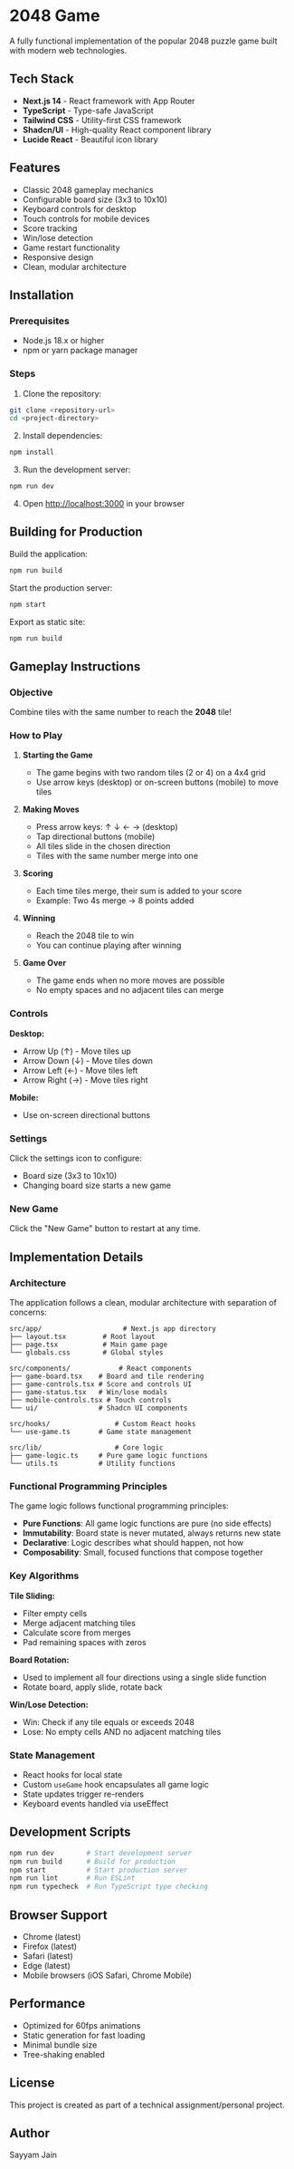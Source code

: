 # 2048 Game

A fully functional implementation of the popular 2048 puzzle game built with modern web technologies.

## Tech Stack

- **Next.js 14** - React framework with App Router
- **TypeScript** - Type-safe JavaScript
- **Tailwind CSS** - Utility-first CSS framework
- **Shadcn/UI** - High-quality React component library
- **Lucide React** - Beautiful icon library

## Features

- Classic 2048 gameplay mechanics
- Configurable board size (3x3 to 10x10)
- Keyboard controls for desktop
- Touch controls for mobile devices
- Score tracking
- Win/lose detection
- Game restart functionality
- Responsive design
- Clean, modular architecture

## Installation

### Prerequisites

- Node.js 18.x or higher
- npm or yarn package manager

### Steps

1. Clone the repository:
```bash
git clone <repository-url>
cd <project-directory>
```

2. Install dependencies:
```bash
npm install
```

3. Run the development server:
```bash
npm run dev
```

4. Open [http://localhost:3000](http://localhost:3000) in your browser

## Building for Production

Build the application:
```bash
npm run build
```

Start the production server:
```bash
npm start
```

Export as static site:
```bash
npm run build
```

## Gameplay Instructions

### Objective

Combine tiles with the same number to reach the **2048** tile!

### How to Play

1. **Starting the Game**
   - The game begins with two random tiles (2 or 4) on a 4x4 grid
   - Use arrow keys (desktop) or on-screen buttons (mobile) to move tiles

2. **Making Moves**
   - Press arrow keys: ↑ ↓ ← → (desktop)
   - Tap directional buttons (mobile)
   - All tiles slide in the chosen direction
   - Tiles with the same number merge into one

3. **Scoring**
   - Each time tiles merge, their sum is added to your score
   - Example: Two 4s merge → 8 points added

4. **Winning**
   - Reach the 2048 tile to win
   - You can continue playing after winning

5. **Game Over**
   - The game ends when no more moves are possible
   - No empty spaces and no adjacent tiles can merge

### Controls

**Desktop:**
- Arrow Up (↑) - Move tiles up
- Arrow Down (↓) - Move tiles down
- Arrow Left (←) - Move tiles left
- Arrow Right (→) - Move tiles right

**Mobile:**
- Use on-screen directional buttons

### Settings

Click the settings icon to configure:
- Board size (3x3 to 10x10)
- Changing board size starts a new game

### New Game

Click the "New Game" button to restart at any time.

## Implementation Details

### Architecture

The application follows a clean, modular architecture with separation of concerns:

```
src/app/                    # Next.js app directory
├── layout.tsx         # Root layout
├── page.tsx           # Main game page
└── globals.css        # Global styles

src/components/            # React components
├── game-board.tsx    # Board and tile rendering
├── game-controls.tsx # Score and controls UI
├── game-status.tsx   # Win/lose modals
├── mobile-controls.tsx # Touch controls
└── ui/               # Shadcn UI components

src/hooks/                # Custom React hooks
└── use-game.ts       # Game state management

src/lib/                  # Core logic
├── game-logic.ts     # Pure game logic functions
└── utils.ts          # Utility functions
```

### Functional Programming Principles

The game logic follows functional programming principles:

- **Pure Functions**: All game logic functions are pure (no side effects)
- **Immutability**: Board state is never mutated, always returns new state
- **Declarative**: Logic describes what should happen, not how
- **Composability**: Small, focused functions that compose together

### Key Algorithms

**Tile Sliding:**
- Filter empty cells
- Merge adjacent matching tiles
- Calculate score from merges
- Pad remaining spaces with zeros

**Board Rotation:**
- Used to implement all four directions using a single slide function
- Rotate board, apply slide, rotate back

**Win/Lose Detection:**
- Win: Check if any tile equals or exceeds 2048
- Lose: No empty cells AND no adjacent matching tiles

### State Management

- React hooks for local state
- Custom `useGame` hook encapsulates all game logic
- State updates trigger re-renders
- Keyboard events handled via useEffect

## Development Scripts

```bash
npm run dev        # Start development server
npm run build      # Build for production
npm start          # Start production server
npm run lint       # Run ESLint
npm run typecheck  # Run TypeScript type checking
```

## Browser Support

- Chrome (latest)
- Firefox (latest)
- Safari (latest)
- Edge (latest)
- Mobile browsers (iOS Safari, Chrome Mobile)

## Performance

- Optimized for 60fps animations
- Static generation for fast loading
- Minimal bundle size
- Tree-shaking enabled

## License
This project is created as part of a technical assignment/personal project.

## Author
Sayyam Jain
